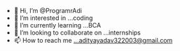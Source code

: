 - 👋 Hi, I’m @ProgramrAdi
- 👀 I’m interested in ...coding
- 🌱 I’m currently learning ...BCA
- 💞️ I’m looking to collaborate on ...internships
- 📫 How to reach me ...adityayadav322003@gmail.com

<!---
ProgramrAdi/ProgramrAdi is a ✨ special ✨ repository because its `README.md` (this file) appears on your GitHub profile.
You can click the Preview link to take a look at your changes.
--->
